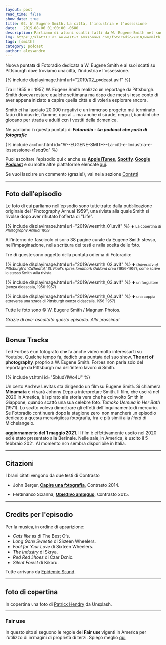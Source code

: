 ```yaml
---
layout: post
read_time: false
show_date: true
title: 02. W. Eugene Smith. La città, l'industria e l'ossessione
date:   2019-08-06 01:00:00 -0600
description: Parliamo di alcuni scatti fatti da W. Eugene Smith nel suo monumentale progetto su Pittsburgh
img: https://alet313.s3.eu-west-3.amazonaws.com/fotoradio/2019/wesmith_00_copertina.avif
tags: [smith]
category: podcast
author: alessandro
---
```


Nuova puntata di Fotoradio dedicata a W. Eugene Smith e ai suoi scatti su Pittsburgh dove troviamo una città, l'industria e l'ossessione.
<!--more-->

{% include displayimage.html url="2019/02_podcast.avif" %}

Tra il 1955 e il 1957, W. Eugene Smith realizzò un reportage da Pittsburgh. Smith doveva restare qualche settimana ma dopo due mesi si rese conto di aver appena iniziato a capire quella città e di volerla esplorare ancora.

Smith ci ha lasciato 20.000 negativi e un immenso progetto mai terminato fatto di industrie, fiamme, operai... ma anche di strade, negozi, bambini che giocano per strada e adulti con i vestiti della domenica.

Ne parliamo in questa puntata di **_Fotoradio - Un podcast che parla di fotografie_**

{% include anchor.html id="W--EUGENE-SMITH--La-citt-e-lindustria-e-lossessione-e1sqq9g" %}

Puoi ascoltare l'episodio qui o anche su [**Apple iTunes**](https://links.fotoradio.info/apple), [**Spotify**](https://links.fotoradio.info/spotify), [**Google Podcast**](https://links.fotoradio.info/google) e su molte altre piattaforme elencate [qui](/static_page/listen/).

Se vuoi lasciare un commento (grazie!), vai nella sezione [Contatti](/contact/)

- - -

## Foto dell'episodio

Le foto di cui parliamo nell'episodio sono tutte tratte dalla pubblicazione originale del "Photography Annual 1959", una rivista alla quale Smith si rivolse dopo aver rifiutato l'offerta di "Life".

{% include displayimage.html url="2019/wesmith_01.avif" %}
<small>⬆︎ La copertina di _Photography Annual 1959_</small>

All'interno del fascicolo ci sono 38 pagine curate da Eugene Smith stesso, nell'impaginazione, nella scrittura dei testi e nella scelta delle foto.

Tre di queste sono oggetto della puntata odierna di Fotoradio:

{% include displayimage.html url="2019/wesmith_02.avif" %}
<small>⬆︎ _University of Pittsburgh's 'Cathedral,' St. Paul's spires landmark Oakland area_ (1956-1957), come scrive lo stesso Smith sulla rivista</small>

{% include displayimage.html url="2019/wesmith_03.avif" %}
<small>⬆︎ un forgiatore (senza didascalia, 1956-1957)</small>

{% include displayimage.html url="2019/wesmith_04.avif" %}
<small>⬆︎ una coppia attraversa una strada di Pittsburgh (senza didascalia, 1956-1957)</small>

Tutte le foto sono © W. Eugene Smith / Magnum Photos.

_Grazie di aver ascoltato questo episodio. Alla prossima!_

- - -

## Bonus Tracks

Ted Forbes è un fotografo che fa anche video molto interessanti su Youtube. Qualche tempo fa, dedicò una puntata del suo show, **The art of photography**, proprio a W. Eugene Smith. Forbes non parla solo del reportage da Pittsburgh ma dell'intero lavoro di Smith.

{% include yt.html id="5bIudVlWo4U" %}

Un certo Andrew Levitas sta dirigendo un film su Eugene Smith. Si chiamerà **Minamata** e ci sarà Johnny Depp a interpretare Smith. Il film, che uscirà nel 2020 in America, è ispirato alla storia vera che ha coinvolto Smith in Giappone, quando scattò una sua celebre foto: _Tomoko Uemura in Her Bath_ (1971). Lo scatto voleva dimostrare gli effetti dell'inquinamento di mercurio.<br>
Se Fotoradio continuerà dopo la stagione zero, non mancherà un episodio dedicato a questa meravigliosa fotografia, fra le più simili alla _Pietà_ di Michelangelo.

>
**aggiornamento del 1 maggio 2021**. Il film è effettivamente uscito nel 2020 ed è stato presentato alla Berlinale. Nelle sale, in America, è uscito il 5 febbraio 2021. Al momento non sembra disponibile in Italia.

- - -

## Citazioni

I brani citati vengono da due testi di Contrasto:

- John Berger, [**Capire una fotografia**](http://www.contrastobooks.com/product_info.php?products_id=586), Contrasto 2014.

- Ferdinando Scianna, [**Obiettivo ambiguo**](http://www.contrastobooks.com/product_info.php?products_id=703), Contrasto 2015.

<!--

- - -
### Errata corrige




- - -
### Altri link

- [Gideon Mendel a Cortona On The Move](https://www.cortonaonthemove.com/exhibit/gideon-mendel/) - Gideon Mendel è a Cortona On The Move 2019 fino a settembre.


-->

- - -

## Credits per l'episodio

Per la musica, in ordine di apparizione:

- _Cats like us_ di The Best Ofs.
- _Long Gone Sweetie_ di Sixteen Wheelers.
- _Fool for Your Love_ di Sixteen Wheelers.
- _The Industry_ di Skrya.
- _Red Red Shoes_ di Czar Donic.
- _Silent Forest_ di Kikoru.

Tutte arrivano da [Epidemic Sound](https://www.epidemicsound.com/).

- - -

## foto di copertina

In copertina una foto di [Patrick Hendry](https://unsplash.com/@worldsbetweenlines) da Unsplash.

- - -

### Fair use

In questo sito si seguono le regole del **Fair use** vigenti in America per l'utilizzo di immagini di proprietà di terzi. Spiego meglio [qui](../../fair_use.html)
